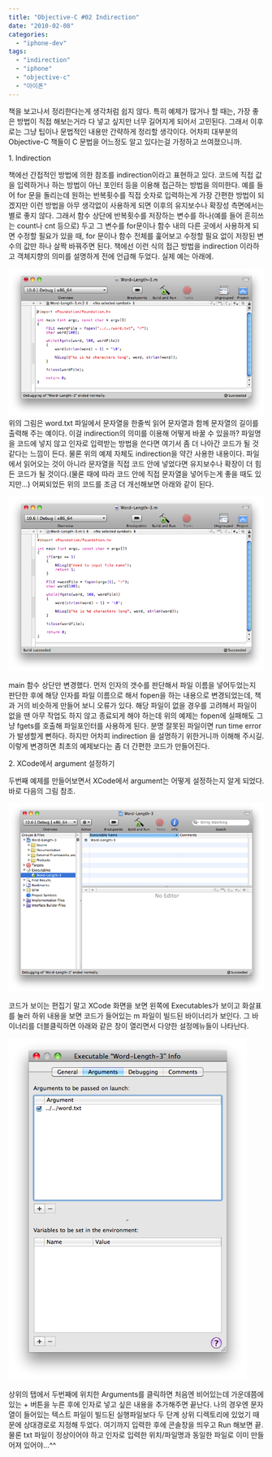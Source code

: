 ```yaml
---
title: "Objective-C #02 Indirection"
date: "2010-02-08"
categories: 
  - "iphone-dev"
tags: 
  - "indirection"
  - "iphone"
  - "objective-c"
  - "아이폰"
---
```


  

책을 보고나서 정리한다는게 생각처럼 쉽지 않다. 특히 예제가 많거나 할 때는, 가장 좋은 방법이 직접 해보는거라 다 넣고 싶지만 너무 길어지게 되어서 고민된다. 그래서 이후로는 그냥 팁이나 문법적인 내용만 간략하게 정리할 생각이다. 어차피 대부분의 Objective-C 책들이 C 문법을 어느정도 알고 있다는걸 가정하고 쓰여졌으니까.

  

1\. Indirection

책에선 간접적인 방법에 의한 참조를 indirection이라고 표현하고 있다. 코드에 직접 값을 입력하거나 하는 방법이 아닌 포인터 등을 이용해 접근하는 방법을 의미한다. 예를 들어 for 문을 돌리는데 원하는 반복횟수를 직접 숫자로 입력하는게 가장 간편한 방법이 되겠지만 이런 방법을 아무 생각없이 사용하게 되면 이후의 유지보수나 확장성 측면에서는 별로 좋지 않다. 그래서 함수 상단에 반복횟수를 저장하는 변수를 하나(예를 들어 흔히쓰는 count나 cnt 등으로) 두고 그 변수를 for문이나 함수 내의 다른 곳에서 사용하게 되면 수정할 필요가 있을 때, for 문이나 함수 전체를 훑어보고 수정할 필요 없이 저장된 변수의 값만 하나 살짝 바꿔주면 된다. 책에선 이런 식의 접근 방법을 indirection 이라하고 객체지향의 의미를 설명하게 전에 언급해 두었다. 실제 예는 아래에.

[![](images/스크린샷-2010-02-08-오후-10.44.12.png "스크린샷 2010-02-08 오후 10.44.12")](https://blurblah.net/wp-content/uploads/2010/02/스크린샷-2010-02-08-오후-10.44.12.png)위의 그림은 word.txt 파일에서 문자열을 한줄씩 읽어 문자열과 함께 문자열의 길이를 출력해 주는 예이다. 이걸 indirection의 의미를 이용해 어떻게 바꿀 수 있을까? 파일명을 코드에 넣지 않고 인자로 입력받는 방법을 쓴다면 여기서 좀 더 나아간 코드가 될 것 같다는 느낌이 든다. 물론 위의 예제 자체도 indirection을 약간 사용한 내용이다. 파일에서 읽어오는 것이 아니라 문자열을 직접 코드 안에 넣었다면 유지보수나 확장이 더 힘든 코드가 될 것이다.(물론 때에 따라 코드 안에 직접 문자열을 넣어두는게 좋을 때도 있지만...) 어찌되었든 위의 코드를 조금 더 개선해보면 아래와 같이 된다.

[![](images/스크린샷-2010-02-08-오후-10.46.58.png "스크린샷 2010-02-08 오후 10.46.58")](https://blurblah.net/wp-content/uploads/2010/02/스크린샷-2010-02-08-오후-10.46.58.png)

main 함수 상단만 변경했다. 먼저 인자의 갯수를 판단해서 파일 이름을 넣어두었는지 판단한 후에 해당 인자를 파일 이름으로 해서 fopen을 하는 내용으로 변경되었는데, 책과 거의 비슷하게 만들어 보니 오류가 있다. 해당 파일이 없을 경우를 고려해서 파일이 없을 땐 아무 작업도 하지 않고 종료되게 해야 하는데 위의 예제는 fopen에 실패해도 그냥 fgets를 호출해 파일포인터를 사용하게 된다. 분명 잘못된 파일이면 run time error 가 발생할게 뻔하다. 하지만 어차피 indirection 을 설명하기 위한거니까 이해해 주시길. 이렇게 변경하면 최초의 예제보다는 좀 더 간편한 코드가 만들어진다.

2\. XCode에서 argument 설정하기

두번째 예제를 만들어보면서 XCode에서 argument는 어떻게 설정하는지 알게 되었다. 바로 다음의 그림 참조.

[![](images/스크린샷-2010-02-08-오후-10.48.14.png "스크린샷 2010-02-08 오후 10.48.14")](https://blurblah.net/wp-content/uploads/2010/02/스크린샷-2010-02-08-오후-10.48.14.png)

코드가 보이는 편집기 말고 XCode 화면을 보면 왼쪽에 Executables가 보이고 화살표를 눌러 하위 내용을 보면 코드가 들어있는 m 파일이 빌드된 바이너리가 보인다. 그 바이너리를 더블클릭하면 아래와 같은 창이 열리면서 다양한 설정메뉴들이 나타난다.

[![](images/스크린샷-2010-02-08-오후-10.48.35.png "스크린샷 2010-02-08 오후 10.48.35")](https://blurblah.net/wp-content/uploads/2010/02/스크린샷-2010-02-08-오후-10.48.35.png)

상위의 탭에서 두번째에 위치한 Arguments를 클릭하면 처음엔 비어있는데 가운데쯤에 있는 + 버튼을 누른 후에 인자로 넣고 싶은 내용을 추가해주면 끝난다. 나의 경우엔 문자열이 들어있는 텍스트 파일이 빌드된 실행파일보다 두 단계 상위 디렉토리에 있었기 때문에 상대경로로 지정해 두었다. 여기까지 입력한 후에 콘솔창을 띄우고 Run 해보면 끝. 물론 txt 파일이 정상이어야 하고 인자로 입력한 위치/파일명과 동일한 파일로 이미 만들어져 있어야...^^
